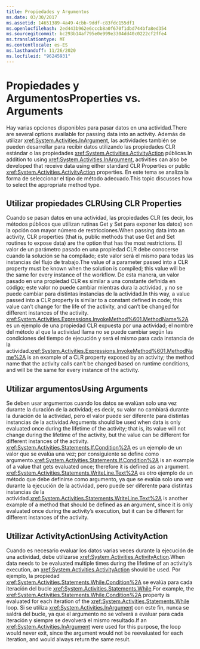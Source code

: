 ```yaml
---
title: Propiedades y Argumentos
ms.date: 03/30/2017
ms.assetid: 14651389-4a49-4cbb-9ddf-c83fdc155df1
ms.openlocfilehash: 2ed443b962e6cccb8a0f670f1dbd744bfa8ed354
ms.sourcegitcommit: bc293b14af795e0e999e3304dd40c0222cf2ffe4
ms.translationtype: MT
ms.contentlocale: es-ES
ms.lasthandoff: 11/26/2020
ms.locfileid: "96245931"
---
```

# <a name="properties-vs-arguments"></a><span data-ttu-id="3f30c-102">Propiedades y Argumentos</span><span class="sxs-lookup"><span data-stu-id="3f30c-102">Properties vs. Arguments</span></span>

<span data-ttu-id="3f30c-103">Hay varias opciones disponibles para pasar datos en una actividad.</span><span class="sxs-lookup"><span data-stu-id="3f30c-103">There are several options available for passing data into an activity.</span></span> <span data-ttu-id="3f30c-104">Además de utilizar <xref:System.Activities.InArgument>, las actividades también se pueden desarrollar para recibir datos utilizando las propiedades CLR estándar o las propiedades <xref:System.Activities.ActivityAction> públicas.</span><span class="sxs-lookup"><span data-stu-id="3f30c-104">In addition to using <xref:System.Activities.InArgument>, activities can also be developed that receive data using either standard CLR Properties or public <xref:System.Activities.ActivityAction> properties.</span></span> <span data-ttu-id="3f30c-105">En este tema se analiza la forma de seleccionar el tipo de método adecuado.</span><span class="sxs-lookup"><span data-stu-id="3f30c-105">This topic discusses how to select the appropriate method type.</span></span>  
  
## <a name="using-clr-properties"></a><span data-ttu-id="3f30c-106">Utilizar propiedades CLR</span><span class="sxs-lookup"><span data-stu-id="3f30c-106">Using CLR Properties</span></span>  

 <span data-ttu-id="3f30c-107">Cuando se pasan datos en una actividad, las propiedades CLR (es decir, los métodos públicos que utilizan rutinas Get y Set para exponer los datos) son la opción con mayor número de restricciones.</span><span class="sxs-lookup"><span data-stu-id="3f30c-107">When passing data into an activity, CLR properties (that is, public methods that use Get and Set routines to expose data) are the option that has the most restrictions.</span></span> <span data-ttu-id="3f30c-108">El valor de un parámetro pasado en una propiedad CLR debe conocerse cuando la solución se ha compilado; este valor será el mismo para todas las instancias del flujo de trabajo.</span><span class="sxs-lookup"><span data-stu-id="3f30c-108">The value of a parameter passed into a CLR property must be known when the solution is compiled; this value will be the same for every instance of the workflow.</span></span> <span data-ttu-id="3f30c-109">De esta manera, un valor pasado en una propiedad CLR es similar a una constante definida en código; este valor no puede cambiar mientras dura la actividad, y no se puede cambiar para distintas instancias de la actividad.</span><span class="sxs-lookup"><span data-stu-id="3f30c-109">In this way, a value passed into a CLR property is similar to a constant defined in code; this value can’t change for the life of the activity, and can’t be changed for different instances of the activity.</span></span> <span data-ttu-id="3f30c-110"><xref:System.Activities.Expressions.InvokeMethod%601.MethodName%2A> es un ejemplo de una propiedad CLR expuesta por una actividad; el nombre del método al que la actividad llama no se puede cambiar según las condiciones del tiempo de ejecución y será el mismo para cada instancia de la actividad.</span><span class="sxs-lookup"><span data-stu-id="3f30c-110"><xref:System.Activities.Expressions.InvokeMethod%601.MethodName%2A> is an example of a CLR property exposed by an activity; the method name that the activity calls can’t be changed based on runtime conditions, and will be the same for every instance of the activity.</span></span>  
  
## <a name="using-arguments"></a><span data-ttu-id="3f30c-111">Utilizar argumentos</span><span class="sxs-lookup"><span data-stu-id="3f30c-111">Using Arguments</span></span>  

 <span data-ttu-id="3f30c-112">Se deben usar argumentos cuando los datos se evalúan solo una vez durante la duración de la actividad; es decir, su valor no cambiará durante la duración de la actividad, pero el valor puede ser diferente para distintas instancias de la actividad.</span><span class="sxs-lookup"><span data-stu-id="3f30c-112">Arguments should be used when data is only evaluated once during the lifetime of the activity; that is, its value will not change during the lifetime of the activity, but the value can be different for different instances of the activity.</span></span> <span data-ttu-id="3f30c-113"><xref:System.Activities.Statements.If.Condition%2A> es un ejemplo de un valor que se evalúa una vez; por consiguiente se define como argumento.</span><span class="sxs-lookup"><span data-stu-id="3f30c-113"><xref:System.Activities.Statements.If.Condition%2A> is an example of a value that gets evaluated once; therefore it is defined as an argument.</span></span> <span data-ttu-id="3f30c-114"><xref:System.Activities.Statements.WriteLine.Text%2A> es otro ejemplo de un método que debe definirse como argumento, ya que se evalúa solo una vez durante la ejecución de la actividad, pero puede ser diferente para distintas instancias de la actividad.</span><span class="sxs-lookup"><span data-stu-id="3f30c-114"><xref:System.Activities.Statements.WriteLine.Text%2A> is another example of a method that should be defined as an argument, since it is only evaluated once during the activity’s execution, but it can be different for different instances of the activity.</span></span>  
  
## <a name="using-activityaction"></a><span data-ttu-id="3f30c-115">Utilizar ActivityAction</span><span class="sxs-lookup"><span data-stu-id="3f30c-115">Using ActivityAction</span></span>  

 <span data-ttu-id="3f30c-116">Cuando es necesario evaluar los datos varias veces durante la ejecución de una actividad, debe utilizarse <xref:System.Activities.ActivityAction>.</span><span class="sxs-lookup"><span data-stu-id="3f30c-116">When data needs to be evaluated multiple times during the lifetime of an activity’s execution, an <xref:System.Activities.ActivityAction> should be used.</span></span> <span data-ttu-id="3f30c-117">Por ejemplo, la propiedad <xref:System.Activities.Statements.While.Condition%2A> se evalúa para cada iteración del bucle <xref:System.Activities.Statements.While>.</span><span class="sxs-lookup"><span data-stu-id="3f30c-117">For example, the <xref:System.Activities.Statements.While.Condition%2A> property is evaluated for each iteration of the <xref:System.Activities.Statements.While> loop.</span></span> <span data-ttu-id="3f30c-118">Si se utiliza <xref:System.Activities.InArgument> con este fin, nunca se saldrá del bucle, ya que el argumento no se volverá a evaluar para cada iteración y siempre se devolverá el mismo resultado.</span><span class="sxs-lookup"><span data-stu-id="3f30c-118">If an <xref:System.Activities.InArgument> were used for this purpose, the loop would never exit, since the argument would not be reevaluated for each iteration, and would always return the same result.</span></span>
